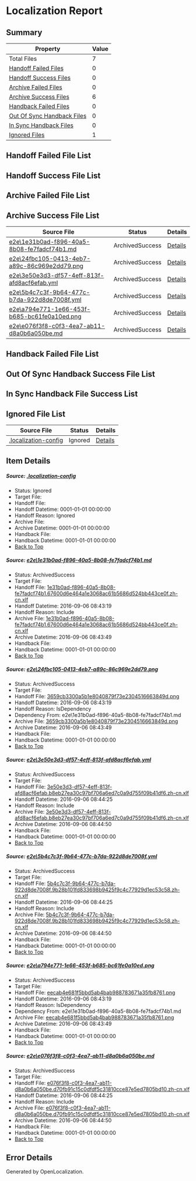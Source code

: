 # <a name='report-top'></a> Localization Report

## Summary
 Property | Value 
 -------- | ----- 
 Total Files | 7
[ Handoff Failed Files ](#handoff-failed-list)| 0
[ Handoff Success Files ](#handoff-success-list)| 0
[ Archive Failed Files ](#archive-failed-list)| 0
[ Archive Success Files ](#archive-success-list)| 6
[ Handback Failed Files ](#handback-failed-list)| 0
[ Out Of Sync Handback Files ](#outofsync-handback-success-list)| 0
[ In Sync Handback Files ](#insync-handback-success-list)| 0
[ Ignored Files ](#ignored-list)| 1

## <a name='handoff-failed-list'></a> Handoff Failed File List

## <a name='handoff-success-list'></a> Handoff Success File List

## <a name='archive-failed-list'></a> Archive Failed File List

## <a name='archive-success-list'></a> Archive Success File List
 Source File | Status | Details 
 ----------- | ------ | ------- 
 [e2e\1e31b0ad-f896-40a5-8b08-fe7fadcf74b1.md](https://github.com/OpenLocalizationTestOrg/ol-test0/blob/1eed33311fb537c92fb37a0b92ceb102efa64c4b/e2e/1e31b0ad-f896-40a5-8b08-fe7fadcf74b1.md) | ArchivedSuccess | [Details](#cce471d94c55999a896ccf9f512b318d6b81fe721)
 [e2e\24fbc105-0413-4eb7-a89c-86c969e2dd79.png](https://github.com/OpenLocalizationTestOrg/ol-test0/blob/1eed33311fb537c92fb37a0b92ceb102efa64c4b/e2e/24fbc105-0413-4eb7-a89c-86c969e2dd79.png) | ArchivedSuccess | [Details](#3659cb3300a5b1e8040879f73e2304516663849d2)
 [e2e\3e50e3d3-df57-4eff-813f-afd8acf6efab.yml](https://github.com/OpenLocalizationTestOrg/ol-test0/blob/904b73a6f5b08a6d9675ffa129a9bd5a8b1dcca6/e2e/3e50e3d3-df57-4eff-813f-afd8acf6efab.yml) | ArchivedSuccess | [Details](#cbe6d5b4be76df435fafd9acbe5454b652259f513)
 [e2e\5b4c7c3f-9b64-477c-b7da-922d8de7008f.yml](https://github.com/OpenLocalizationTestOrg/ol-test0/blob/904b73a6f5b08a6d9675ffa129a9bd5a8b1dcca6/e2e/5b4c7c3f-9b64-477c-b7da-922d8de7008f.yml) | ArchivedSuccess | [Details](#1a6189d5251890857bad6cd3d0bee9210d44381a4)
 [e2e\a794e771-1e66-453f-b685-bc61fe0a10ed.png](https://github.com/OpenLocalizationTestOrg/ol-test0/blob/1eed33311fb537c92fb37a0b92ceb102efa64c4b/e2e/a794e771-1e66-453f-b685-bc61fe0a10ed.png) | ArchivedSuccess | [Details](#eecab4e681f5bbd5ab4bab988783671a35fb87615)
 [e2e\e076f3f8-c0f3-4ea7-ab11-d8a0b6a050be.md](https://github.com/OpenLocalizationTestOrg/ol-test0/blob/904b73a6f5b08a6d9675ffa129a9bd5a8b1dcca6/e2e/e076f3f8-c0f3-4ea7-ab11-d8a0b6a050be.md) | ArchivedSuccess | [Details](#743bd6fa47c2cd5e719fc80aecd75a0019f041316)

## <a name='handback-failed-list'></a> Handback Failed File List

## <a name='outofsync-handback-success-list'></a> Out Of Sync Handback Success File List

## <a name='insync-handback-success-list'></a> In Sync Handback File Success List

## <a name='ignored-list'></a> Ignored File List
 Source File | Status | Details 
 ----------- | ------ | ------- 
 [.localization-config](https://github.com/OpenLocalizationTestOrg/ol-test0/blob/904b73a6f5b08a6d9675ffa129a9bd5a8b1dcca6/.localization-config) | Ignored | [Details](#3d4f252ac210baf56311d7e97dcc2db10974dbd20)

## Item Details
##### <a name='3d4f252ac210baf56311d7e97dcc2db10974dbd20'></a> Source: [.localization-config](https://github.com/OpenLocalizationTestOrg/ol-test0/blob/904b73a6f5b08a6d9675ffa129a9bd5a8b1dcca6/.localization-config)
* Status: Ignored
* Target File: 
* Handoff File: 
* Handoff Datetime: 0001-01-01 00:00:00
* Handoff Reason: Ignored
* Archive File: 
* Archive Datetime: 0001-01-01 00:00:00
* Handback File: 
* Handback Datetime: 0001-01-01 00:00:00
* [Back to Top](#report-top)

##### <a name='cce471d94c55999a896ccf9f512b318d6b81fe721'></a> Source: [e2e\1e31b0ad-f896-40a5-8b08-fe7fadcf74b1.md](https://github.com/OpenLocalizationTestOrg/ol-test0/blob/1eed33311fb537c92fb37a0b92ceb102efa64c4b/e2e/1e31b0ad-f896-40a5-8b08-fe7fadcf74b1.md)
* Status: ArchivedSuccess
* Target File: 
* Handoff File: [1e31b0ad-f896-40a5-8b08-fe7fadcf74b1.67600d6e464a1e3068ac61b5686d524bb443ce0f.zh-cn.xlf](https://github.com/OpenLocalizationTestOrg/ol-test0-handoff/blob/4e779f2a719495e439da9b744e2309fcadc77aab/ol-handoff/OpenLocalizationTestOrg/ol-test0-zhcn/ci/ht/1e31b0ad-f896-40a5-8b08-fe7fadcf74b1.67600d6e464a1e3068ac61b5686d524bb443ce0f.zh-cn.xlf)
* Handoff Datetime: 2016-09-06 08:43:19
* Handoff Reason: Include
* Archive File: [1e31b0ad-f896-40a5-8b08-fe7fadcf74b1.67600d6e464a1e3068ac61b5686d524bb443ce0f.zh-cn.xlf](https://github.com/OpenLocalizationTestOrg/ol-test0-handoff/blob/7edaeae475ddba48fbf5035f3019e9c27c6e3473/ol-archive/OpenLocalizationTestOrg/ol-test0-zhcn/ci/ht/1e31b0ad-f896-40a5-8b08-fe7fadcf74b1.67600d6e464a1e3068ac61b5686d524bb443ce0f.zh-cn.xlf)
* Archive Datetime: 2016-09-06 08:43:49
* Handback File: 
* Handback Datetime: 0001-01-01 00:00:00
* [Back to Top](#report-top)

##### <a name='3659cb3300a5b1e8040879f73e2304516663849d2'></a> Source: [e2e\24fbc105-0413-4eb7-a89c-86c969e2dd79.png](https://github.com/OpenLocalizationTestOrg/ol-test0/blob/1eed33311fb537c92fb37a0b92ceb102efa64c4b/e2e/24fbc105-0413-4eb7-a89c-86c969e2dd79.png)
* Status: ArchivedSuccess
* Target File: 
* Handoff File: [3659cb3300a5b1e8040879f73e2304516663849d.png](https://github.com/OpenLocalizationTestOrg/ol-test0-handoff/blob/4e779f2a719495e439da9b744e2309fcadc77aab/ol-handoff/OpenLocalizationTestOrg/ol-test0-zhcn/ci/ht/3659cb3300a5b1e8040879f73e2304516663849d.png)
* Handoff Datetime: 2016-09-06 08:43:19
* Handoff Reason: IsDependency
* Dependency From: e2e\1e31b0ad-f896-40a5-8b08-fe7fadcf74b1.md
* Archive File: [3659cb3300a5b1e8040879f73e2304516663849d.png](https://github.com/OpenLocalizationTestOrg/ol-test0-handoff/blob/7edaeae475ddba48fbf5035f3019e9c27c6e3473/ol-archive/OpenLocalizationTestOrg/ol-test0-zhcn/ci/ht/3659cb3300a5b1e8040879f73e2304516663849d.png)
* Archive Datetime: 2016-09-06 08:43:49
* Handback File: 
* Handback Datetime: 0001-01-01 00:00:00
* [Back to Top](#report-top)

##### <a name='cbe6d5b4be76df435fafd9acbe5454b652259f513'></a> Source: [e2e\3e50e3d3-df57-4eff-813f-afd8acf6efab.yml](https://github.com/OpenLocalizationTestOrg/ol-test0/blob/904b73a6f5b08a6d9675ffa129a9bd5a8b1dcca6/e2e/3e50e3d3-df57-4eff-813f-afd8acf6efab.yml)
* Status: ArchivedSuccess
* Target File: 
* Handoff File: [3e50e3d3-df57-4eff-813f-afd8acf6efab.b8eb27ea30c97bf706a6ed7c0a9d755f09b41df6.zh-cn.xlf](https://github.com/OpenLocalizationTestOrg/ol-test0-handoff/blob/ce6220555c86af710e0a671c59503a80c835ca6c/ol-handoff/OpenLocalizationTestOrg/ol-test0-zhcn/ci/ht/3e50e3d3-df57-4eff-813f-afd8acf6efab.b8eb27ea30c97bf706a6ed7c0a9d755f09b41df6.zh-cn.xlf)
* Handoff Datetime: 2016-09-06 08:44:25
* Handoff Reason: Include
* Archive File: [3e50e3d3-df57-4eff-813f-afd8acf6efab.b8eb27ea30c97bf706a6ed7c0a9d755f09b41df6.zh-cn.xlf](https://github.com/OpenLocalizationTestOrg/ol-test0-handoff/blob/3ccd519a3e46198e1f5d10cd5dde90ea92aebff6/ol-archive/OpenLocalizationTestOrg/ol-test0-zhcn/ci/ht/3e50e3d3-df57-4eff-813f-afd8acf6efab.b8eb27ea30c97bf706a6ed7c0a9d755f09b41df6.zh-cn.xlf)
* Archive Datetime: 2016-09-06 08:44:50
* Handback File: 
* Handback Datetime: 0001-01-01 00:00:00
* [Back to Top](#report-top)

##### <a name='1a6189d5251890857bad6cd3d0bee9210d44381a4'></a> Source: [e2e\5b4c7c3f-9b64-477c-b7da-922d8de7008f.yml](https://github.com/OpenLocalizationTestOrg/ol-test0/blob/904b73a6f5b08a6d9675ffa129a9bd5a8b1dcca6/e2e/5b4c7c3f-9b64-477c-b7da-922d8de7008f.yml)
* Status: ArchivedSuccess
* Target File: 
* Handoff File: [5b4c7c3f-9b64-477c-b7da-922d8de7008f.9b28b101fd833698b9425f9c4c77929d1ec53c58.zh-cn.xlf](https://github.com/OpenLocalizationTestOrg/ol-test0-handoff/blob/ce6220555c86af710e0a671c59503a80c835ca6c/ol-handoff/OpenLocalizationTestOrg/ol-test0-zhcn/ci/ht/5b4c7c3f-9b64-477c-b7da-922d8de7008f.9b28b101fd833698b9425f9c4c77929d1ec53c58.zh-cn.xlf)
* Handoff Datetime: 2016-09-06 08:44:25
* Handoff Reason: Include
* Archive File: [5b4c7c3f-9b64-477c-b7da-922d8de7008f.9b28b101fd833698b9425f9c4c77929d1ec53c58.zh-cn.xlf](https://github.com/OpenLocalizationTestOrg/ol-test0-handoff/blob/3ccd519a3e46198e1f5d10cd5dde90ea92aebff6/ol-archive/OpenLocalizationTestOrg/ol-test0-zhcn/ci/ht/5b4c7c3f-9b64-477c-b7da-922d8de7008f.9b28b101fd833698b9425f9c4c77929d1ec53c58.zh-cn.xlf)
* Archive Datetime: 2016-09-06 08:44:50
* Handback File: 
* Handback Datetime: 0001-01-01 00:00:00
* [Back to Top](#report-top)

##### <a name='eecab4e681f5bbd5ab4bab988783671a35fb87615'></a> Source: [e2e\a794e771-1e66-453f-b685-bc61fe0a10ed.png](https://github.com/OpenLocalizationTestOrg/ol-test0/blob/1eed33311fb537c92fb37a0b92ceb102efa64c4b/e2e/a794e771-1e66-453f-b685-bc61fe0a10ed.png)
* Status: ArchivedSuccess
* Target File: 
* Handoff File: [eecab4e681f5bbd5ab4bab988783671a35fb8761.png](https://github.com/OpenLocalizationTestOrg/ol-test0-handoff/blob/4e779f2a719495e439da9b744e2309fcadc77aab/ol-handoff/OpenLocalizationTestOrg/ol-test0-zhcn/ci/ht/eecab4e681f5bbd5ab4bab988783671a35fb8761.png)
* Handoff Datetime: 2016-09-06 08:43:19
* Handoff Reason: IsDependency
* Dependency From: e2e\1e31b0ad-f896-40a5-8b08-fe7fadcf74b1.md
* Archive File: [eecab4e681f5bbd5ab4bab988783671a35fb8761.png](https://github.com/OpenLocalizationTestOrg/ol-test0-handoff/blob/7edaeae475ddba48fbf5035f3019e9c27c6e3473/ol-archive/OpenLocalizationTestOrg/ol-test0-zhcn/ci/ht/eecab4e681f5bbd5ab4bab988783671a35fb8761.png)
* Archive Datetime: 2016-09-06 08:43:49
* Handback File: 
* Handback Datetime: 0001-01-01 00:00:00
* [Back to Top](#report-top)

##### <a name='743bd6fa47c2cd5e719fc80aecd75a0019f041316'></a> Source: [e2e\e076f3f8-c0f3-4ea7-ab11-d8a0b6a050be.md](https://github.com/OpenLocalizationTestOrg/ol-test0/blob/904b73a6f5b08a6d9675ffa129a9bd5a8b1dcca6/e2e/e076f3f8-c0f3-4ea7-ab11-d8a0b6a050be.md)
* Status: ArchivedSuccess
* Target File: 
* Handoff File: [e076f3f8-c0f3-4ea7-ab11-d8a0b6a050be.d70fb91c15c0dfdf5c31810cce87e5ed7805bd10.zh-cn.xlf](https://github.com/OpenLocalizationTestOrg/ol-test0-handoff/blob/ce6220555c86af710e0a671c59503a80c835ca6c/ol-handoff/OpenLocalizationTestOrg/ol-test0-zhcn/ci/ht/e076f3f8-c0f3-4ea7-ab11-d8a0b6a050be.d70fb91c15c0dfdf5c31810cce87e5ed7805bd10.zh-cn.xlf)
* Handoff Datetime: 2016-09-06 08:44:25
* Handoff Reason: Include
* Archive File: [e076f3f8-c0f3-4ea7-ab11-d8a0b6a050be.d70fb91c15c0dfdf5c31810cce87e5ed7805bd10.zh-cn.xlf](https://github.com/OpenLocalizationTestOrg/ol-test0-handoff/blob/3ccd519a3e46198e1f5d10cd5dde90ea92aebff6/ol-archive/OpenLocalizationTestOrg/ol-test0-zhcn/ci/ht/e076f3f8-c0f3-4ea7-ab11-d8a0b6a050be.d70fb91c15c0dfdf5c31810cce87e5ed7805bd10.zh-cn.xlf)
* Archive Datetime: 2016-09-06 08:44:50
* Handback File: 
* Handback Datetime: 0001-01-01 00:00:00
* [Back to Top](#report-top)


## Error Details

Generated by OpenLocalization.

